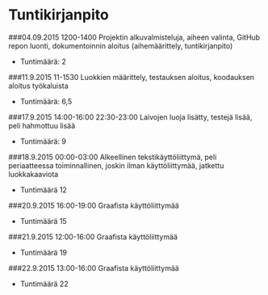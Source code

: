 # Tuntikirjanpito

###04.09.2015 1200-1400
Projektin alkuvalmisteluja, aiheen valinta, GitHub repon luonti, dokumentoinnin aloitus (aihemäärittely, tuntikirjanpito)
* Tuntimäärä: 2

###11.9.2015 11-1530
Luokkien määrittely, testauksen aloitus, koodauksen aloitus työkaluista
* Tuntimäärä: 6,5

###17.9.2015 14:00-16:00 22:30-23:00
Laivojen luoja lisätty, testejä lisää, peli hahmottuu lisää
* Tuntimäärä: 9

###18.9.2015 00:00-03:00
Alkeellinen tekstikäyttöliittymä, peli periaatteessa toiminnallinen, joskin ilman käyttöliittymää, jatkettu luokkakaaviota
* Tuntimäärä 12

###20.9.2015 16:00-19:00
Graafista käyttöliittymää
* Tuntimäärä 15

###21.9.2015 12:00-16:00
Graafista käyttöliittymää
* Tuntimäärä 19

###22.9.2015 13:00-16:00
Graafista käyttöliittymää
* Tuntimäärä 22
